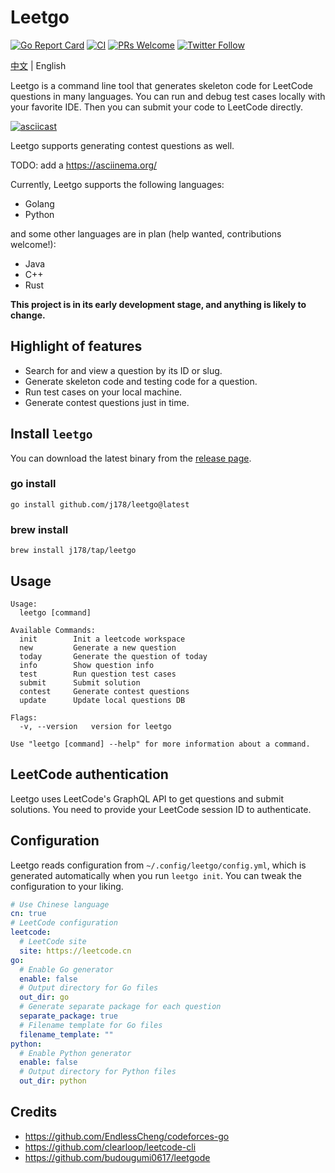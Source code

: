 # Leetgo

[![Go Report Card](https://goreportcard.com/badge/github.com/j178/leetgo)](https://goreportcard.com/report/github.com/j178/leetgo)
[![CI](https://github.com/j178/leetgo/actions/workflows/ci.yaml/badge.svg)](https://github.com/j178/leetgo/actions/workflows/ci.yaml)
[![PRs Welcome](https://img.shields.io/badge/PRs-welcome-brightgreen.svg)](https://makeapullrequest.com)
[![Twitter Follow](https://img.shields.io/twitter/follow/niceoe)](https://twitter.com/niceoe)

[中文](./README_zh.md) | English

Leetgo is a command line tool that generates skeleton code for LeetCode questions in many languages. You can run and debug test cases locally with your favorite IDE.
Then you can submit your code to LeetCode directly.

[![asciicast](https://asciinema.org/a/0sUG7psmMfgWqzy9rr57hrcnX.svg)](https://asciinema.org/a/0sUG7psmMfgWqzy9rr57hrcnX)

Leetgo supports generating contest questions as well.

TODO: add a https://asciinema.org/

Currently, Leetgo supports the following languages:
- Golang
- Python

and some other languages are in plan (help wanted, contributions welcome!):
- Java
- C++
- Rust

**This project is in its early development stage, and anything is likely to change.**

## Highlight of features

- Search for and view a question by its ID or slug.
- Generate skeleton code and testing code for a question.
- Run test cases on your local machine.
- Generate contest questions just in time.

## Install `leetgo`

You can download the latest binary from the [release page](https://github.com/j178/leetgo/releases).

### go install
 
```shell
go install github.com/j178/leetgo@latest
```

### brew install

```shell
brew install j178/tap/leetgo
```

## Usage
<!-- BEGIN USAGE -->
```
Usage:
  leetgo [command]

Available Commands:
  init        Init a leetcode workspace
  new         Generate a new question
  today       Generate the question of today
  info        Show question info
  test        Run question test cases
  submit      Submit solution
  contest     Generate contest questions
  update      Update local questions DB

Flags:
  -v, --version   version for leetgo

Use "leetgo [command] --help" for more information about a command.
```
<!-- END USAGE -->

## LeetCode authentication

Leetgo uses LeetCode's GraphQL API to get questions and submit solutions. You need to provide your LeetCode session ID to authenticate.

## Configuration

Leetgo reads configuration from `~/.config/leetgo/config.yml`, which is generated automatically when you run `leetgo init`.
You can tweak the configuration to your liking.

<!-- BEGIN CONFIG -->
```yaml
# Use Chinese language
cn: true
# LeetCode configuration
leetcode:
  # LeetCode site
  site: https://leetcode.cn
go:
  # Enable Go generator
  enable: false
  # Output directory for Go files
  out_dir: go
  # Generate separate package for each question
  separate_package: true
  # Filename template for Go files
  filename_template: ""
python:
  # Enable Python generator
  enable: false
  # Output directory for Python files
  out_dir: python
```
<!-- END CONFIG -->

## Credits

- https://github.com/EndlessCheng/codeforces-go
- https://github.com/clearloop/leetcode-cli
- https://github.com/budougumi0617/leetgode
